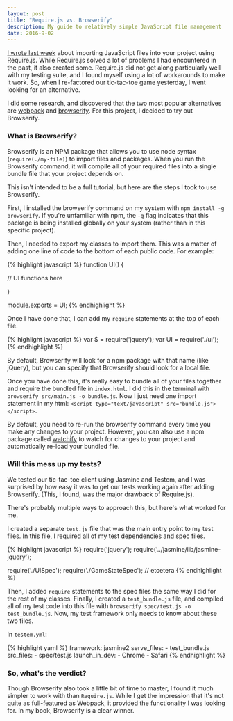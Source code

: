 ```yaml
---
layout: post
title: "Require.js vs. Browserify"
description: My guide to relatively simple JavaScript file management
date: 2016-9-02
---
```


[I wrote last week](./file-management-with-requirejs) about importing JavaScript files into your project using Require.js. While Require.js solved a lot of problems I had encountered in the past, it also created some. Require.js did not get along particularly well with my testing suite, and I found myself using a lot of workarounds to make it work. So, when I re-factored our tic-tac-toe game yesterday, I went looking for an alternative.

I did some research, and discovered that the two most popular alternatives are [webpack](https://webpack.github.io/) and [browserify](http://browserify.org/). For this project, I decided to try out Browserify.

### What is Browserify?

Browserify is an NPM package that allows you to use node syntax (`require(./my-file)`) to import files and packages. When you run the Browserify command, it will compile all of your required files into a single bundle file that your project depends on.

This isn't intended to be a full tutorial, but here are the steps I took to use Browserify.

First, I installed the browserify command on my system with `npm install -g browserify`. If you're unfamiliar with npm, the `-g` flag indicates that this package is being installed globally on your system (rather than in this specific project).

Then, I needed to export my classes to import them. This was a matter of adding one line of code to the bottom of each public code. For example:

{% highlight javascript %}
function UI() {

  // UI functions here

}

module.exports = UI;
{% endhighlight %}

Once I have done that, I can add my `require` statements at the top of each file.

{% highlight javascript %}
var $ = require('jquery');
var UI = require('./ui');
{% endhighlight %}

By default, Browserify will look for a npm package with that name (like jQuery), but you can specify that Browserify should look for a local file.

Once you have done this, it's really easy to bundle all of your files together and require the bundled file in `index.html`. I did this in the terminal with `browserify src/main.js -o bundle.js`. Now I just need one import statement in my html: `<script type="text/javascript" src="bundle.js"></script>`.

By default, you need to re-run the browserify command every time you make any changes to your project. However, you can also use a npm package called [watchify](https://github.com/substack/watchify) to watch for changes to your project and automatically re-load your bundled file.

### Will this mess up my tests?

We tested our tic-tac-toe client using Jasmine and Testem, and I was surprised by how easy it was to get our tests working again after adding Browserify. (This, I found, was the major drawback of Require.js).

There's probably multiple ways to approach this, but here's what worked for me.

I created a separate `test.js` file that was the main entry point to my test files. In this file, I required all of my test dependencies and spec files.

{% highlight javascript %}
require('jquery');
require('../jasmine/lib/jasmine-jquery');

require('./UISpec');
require('./GameStateSpec');
// etcetera
{% endhighlight %}

Then, I added `require` statements to the spec files the same way I did for the rest of my classes. Finally, I created a `test_bundle.js` file, and compiled all of my test code into this file with `browserify spec/test.js -o test_bundle.js`. Now, my test framework only needs to know about these two files.

In `testem.yml`:

{% highlight yaml %}
framework: jasmine2
serve_files:
    - test_bundle.js
src_files:
    - spec/test.js
launch_in_dev:
    - Chrome
    - Safari
{% endhighlight %}

### So, what's the verdict?

Though Browserify also took a little bit of time to master, I found it much simpler to work with than `Require.js`. While I get the impression that it's not quite as full-featured as Webpack, it provided the functionality I was looking for. In my book, Browserify is a clear winner.
